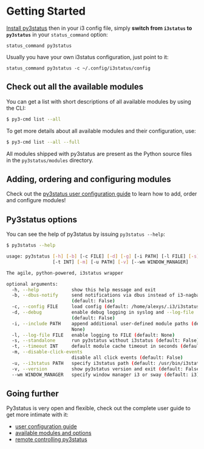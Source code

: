 # Getting Started

[Install py3status](user-guide/installation.md) then in your i3 config file,
simply **switch from `i3status` to `py3status`** in your `status_command`
option:

```
status_command py3status
```

Usually you have your own i3status configuration, just point to it:

``` 
status_command py3status -c ~/.config/i3status/config
```

## Check out all the available modules

You can get a list with short descriptions of all available modules by
using the CLI:

```bash
$ py3-cmd list --all
```

To get more details about all available modules and their configuration,
use:

```bash
$ py3-cmd list --all --full
```

All modules shipped with py3status are present as the Python source
files in the `py3status/modules` directory.

## Adding, ordering and configuring modules

Check out the [py3status user configuration guide](user-guide/configuration.md)
to learn how to add, order and configure modules!

## Py3status options

You can see the help of py3status by issuing `py3status --help`:

```bash
$ py3status --help

usage: py3status [-h] [-b] [-c FILE] [-d] [-g] [-i PATH] [-l FILE] [-s]
                 [-t INT] [-m] [-u PATH] [-v] [--wm WINDOW_MANAGER]

The agile, python-powered, i3status wrapper

optional arguments:
  -h, --help            show this help message and exit
  -b, --dbus-notify     send notifications via dbus instead of i3-nagbar
                        (default: False)
  -c, --config FILE     load config (default: /home/alexys/.i3/i3status.conf)
  -d, --debug           enable debug logging in syslog and --log-file
                        (default: False)
  -i, --include PATH    append additional user-defined module paths (default:
                        None)
  -l, --log-file FILE   enable logging to FILE (default: None)
  -s, --standalone      run py3status without i3status (default: False)
  -t, --timeout INT     default module cache timeout in seconds (default: 60)
  -m, --disable-click-events
                        disable all click events (default: False)
  -u, --i3status PATH   specify i3status path (default: /usr/bin/i3status)
  -v, --version         show py3status version and exit (default: False)
  --wm WINDOW_MANAGER   specify window manager i3 or sway (default: i3)
```

## Going further

Py3status is very open and flexible, check out the complete user guide to get
more intimate with it:

- [user configuration guide](user-guide/configuration.md)
- [available modules and options](user-guide/modules.md)
- [remote controlling py3status](user-guide/remote-control.md)
